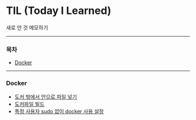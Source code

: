 # TIL (Today I Learned)
새로 안 것 메모하기

---

### 목차
* [Docker](#docker)

---

### Docker
- [도커 밖에서 안으로 파일 넣기](docker/move-file-into-docker.md)
- [도커파일 빌드](docker/dockerfile-build.md)
- [특정 사용자 sudo 없이 docker 사용 설정](docker/add-docker-group.md)
